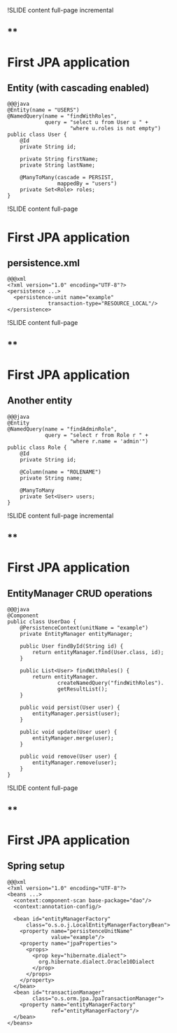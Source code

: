 !SLIDE content full-page incremental
## **
# First JPA application
## Entity (with cascading enabled)

	@@@java
	@Entity(name = "USERS")
	@NamedQuery(name = "findWithRoles",
	            query = "select u from User u " +
	                    "where u.roles is not empty")
	public class User {
	    @Id
	    private String id;

	    private String firstName;
	    private String lastName;

	    @ManyToMany(cascade = PERSIST,
	                mappedBy = "users")
	    private Set<Role> roles;
	}


!SLIDE content full-page
# First JPA application
## persistence.xml

	@@@xml
	<?xml version="1.0" encoding="UTF-8"?>
	<persistence ...>
	  <persistence-unit name="example" 
	             transaction-type="RESOURCE_LOCAL"/>
	</persistence>


!SLIDE content full-page
## **
# First JPA application
## Another entity

	@@@java
	@Entity
	@NamedQuery(name = "findAdminRole",
	            query = "select r from Role r " +
	                    "where r.name = 'admin'")
	public class Role {
	    @Id
	    private String id;

	    @Column(name = "ROLENAME")
	    private String name;

	    @ManyToMany
	    private Set<User> users;
	}


!SLIDE content full-page incremental
## **
# First JPA application
## EntityManager CRUD operations

	@@@java
	@Component
	public class UserDao {
	    @PersistenceContext(unitName = "example")
	    private EntityManager entityManager;

	    public User findById(String id) {
	        return entityManager.find(User.class, id);
	    }

	    public List<User> findWithRoles() {
	        return entityManager.
	                createNamedQuery("findWithRoles").
	                getResultList();
	    }

	    public void persist(User user) {
	        entityManager.persist(user);
	    }

	    public void update(User user) {
	        entityManager.merge(user);
	    }

	    public void remove(User user) {
	        entityManager.remove(user);
	    }
	}


!SLIDE content full-page
## **
# First JPA application
## Spring setup

	@@@xml
	<?xml version="1.0" encoding="UTF-8"?>
	<beans ...>
	  <context:component-scan base-package="dao"/>
	  <context:annotation-config/>

	  <bean id="entityManagerFactory"
	      class="o.s.o.j.LocalEntityManagerFactoryBean">
	    <property name="persistenceUnitName" 
	              value="example"/>
	    <property name="jpaProperties">
	      <props>
	        <prop key="hibernate.dialect">
	          org.hibernate.dialect.Oracle10Dialect
	        </prop>
	      </props>
	    </property>
	  </bean>
	  <bean id="transactionManager"
	        class="o.s.orm.jpa.JpaTransactionManager">
	    <property name="entityManagerFactory" 
	              ref="entityManagerFactory"/>
	  </bean>
	</beans>
